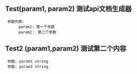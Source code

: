 ## Test(param1, param2) 测试api文档生成器
```
 参数列表:
      param1: 第一个参数
      param2： 第二个参数

```

## Test2 (param1,param2) 测试第二个内容
```
 参数: param1 string
 参数: param2 string

```

